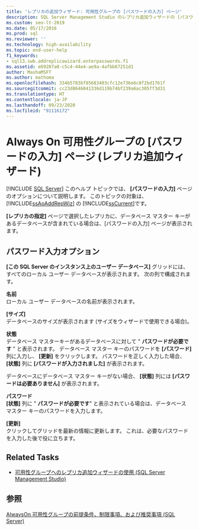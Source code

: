 ```yaml
---
title: 'レプリカの追加ウィザード: 可用性グループの [パスワードの入力] ページ'
description: SQL Server Management Studio のレプリカ追加ウィザードの [パスワードの入力] ページに表示されるプロパティの説明。
ms.custom: seo-lt-2019
ms.date: 05/17/2016
ms.prod: sql
ms.reviewer: ''
ms.technology: high-availability
ms.topic: end-user-help
f1_keywords:
- sql13.swb.addreplicawizard.enterpasswords.f1
ms.assetid: e69207a0-c5c4-44e4-ae9a-4afbb67251d1
author: MashaMSFT
ms.author: mathoma
ms.openlocfilehash: 334b5783bf85683403cfc12e736e6c8f2bd1761f
ms.sourcegitcommit: cc23d8646041336d119b74bf239a6ac305ff3d31
ms.translationtype: HT
ms.contentlocale: ja-JP
ms.lasthandoff: 09/23/2020
ms.locfileid: "91116172"
---
```

# <a name="enter-passwords-page-add-replica-wizard-for-always-on-availability-groups"></a>Always On 可用性グループの [パスワードの入力] ページ (レプリカ追加ウィザード)
[!INCLUDE [SQL Server](../../../includes/applies-to-version/sqlserver.md)]
  このヘルプ トピックでは、 **[パスワードの入力]** ページのオプションについて説明します。 このトピックの対象は、 [!INCLUDE[ssAoAddRepWiz](../../../includes/ssaoaddrepwiz-md.md)] の [!INCLUDE[ssCurrent](../../../includes/sscurrent-md.md)]です。  
  
 **[レプリカの指定]** ページで選択したレプリカに、データベース マスター キーがあるデータベースが含まれている場合は、[パスワードの入力] ページが表示されます。  
  
## <a name="enter-passwords-options"></a>パスワード入力オプション  
 **[この SQL Server のインスタンス上のユーザー データベース]** グリッドには、すべてのローカル ユーザー データベースが表示されます。 次の列で構成されます。  
  
 **名前**  
 ローカル ユーザー データベースの名前が表示されます。  
  
 **[サイズ]**  
 データベースのサイズが表示されます (サイズをウィザードで使用できる場合)。  
  
 **状態**  
 データベース マスターキーがあるデータベースに対して " **パスワードが必要です** " と表示されます。 データベース マスター キーのパスワードを **[パスワード]** 列に入力し、 **[更新]** をクリックします。 パスワードを正しく入力した場合、 **[状態]** 列に **[パスワードが入力されました]** が表示されます。  
  
 データベースにデータベース マスター キーがない場合、 **[状態]** 列には **[パスワードは必要ありません]** が表示されます。  
  
 **パスワード**  
 **[状態]** 列に " **パスワードが必要です**" と表示されている場合は、データベース マスター キーのパスワードを入力します。  
  
 **[更新]**  
 クリックしてグリッドを最新の情報に更新します。 これは、必要なパスワードを入力した後で役に立ちます。  
  
## <a name="related-tasks"></a>Related Tasks  
  
-   [可用性グループへのレプリカ追加ウィザードの使用 &#40;SQL Server Management Studio&#41;](../../../database-engine/availability-groups/windows/use-the-add-replica-to-availability-group-wizard-sql-server-management-studio.md)  
  
## <a name="see-also"></a>参照  
 [AlwaysOn 可用性グループの前提条件、制限事項、および推奨事項 &#40;SQL Server&#41;](../../../database-engine/availability-groups/windows/prereqs-restrictions-recommendations-always-on-availability.md)  
  
  
